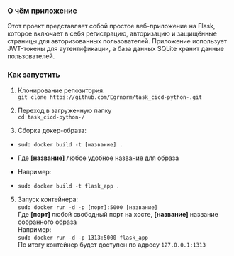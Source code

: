 ### О чём приложение
Этот проект представляет собой простое веб-приложение на Flask, которое включает в себя регистрацию, авторизацию и защищённые страницы для авторизованных пользователей.
Приложение использует JWT-токены для аутентификации, а база данных SQLite хранит данные пользователей.
  
### Как запустить

1. Клонирование репозитория:    
`git clone https://github.com/Egrnorm/task_cicd-python-.git`  
  
2. Переход в загруженную папку  
`cd task_cicd-python-/`  
  
3. Сборка докер-образа:  
+ `sudo docker build -t [название] .`  
- Где **[название]** любое удобное название для образа
  
- Например:  
+ `sudo docker build -t flask_app .`  
  
5. Запуск контейнера:  
`sudo docker run -d -p [порт]:5000 [название]`  
Где **[порт]** любой свободный порт на хосте, **[название]** название собранного образа  
Например:  
`sudo docker run -d -p 1313:5000 flask_app`  
По итогу контейнер будет доступен по адресу `127.0.0.1:1313`


